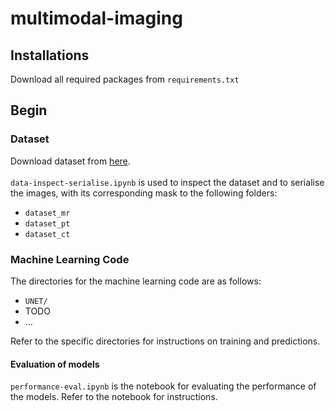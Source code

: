 # multimodal-imaging

## Installations
Download all required packages from `requirements.txt`

## Begin

### Dataset

Download dataset from [here](https://wiki.cancerimagingarchive.net/pages/viewpage.action?pageId=21266533#21266533715ed75afd8744ec84c7d0b7daa64456). <br><br>
`data-inspect-serialise.ipynb` is used to inspect the dataset and to serialise the images, with its corresponding mask to the following folders:
- `dataset_mr`
- `dataset_pt`
- `dataset_ct` <br>

### Machine Learning Code

The directories for the machine learning code are as follows:
- `UNET/`
- TODO
- ... <br>

Refer to the specific directories for instructions on training and predictions.

#### Evaluation of models

`performance-eval.ipynb` is the notebook for evaluating the performance of the models. Refer to the notebook for instructions.
